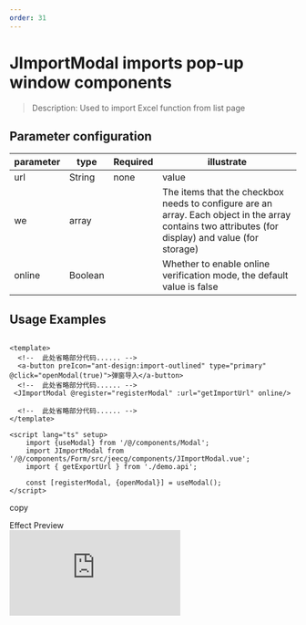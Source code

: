 ```yaml
---
order: 31
---
```


# JImportModal imports pop-up window components

> Description: Used to import Excel function from list page

## Parameter configuration

| parameter | type    | Required | illustrate                                                                                                                                          |
| --------- | ------- | -------- | --------------------------------------------------------------------------------------------------------------------------------------------------- |
| url       | String  | none     | value                                                                                                                                               |
| we        | array   |          | The items that the checkbox needs to configure are an array. Each object in the array contains two attributes (for display) and value (for storage) |
| online    | Boolean |          | Whether to enable online verification mode, the default value is false                                                                              |

## Usage Examples

```

<template>
  <!--  此处省略部分代码...... -->
  <a-button preIcon="ant-design:import-outlined" type="primary" @click="openModal(true)">弹窗导入</a-button>
  <!--  此处省略部分代码...... -->
 <JImportModal @register="registerModal" :url="getImportUrl" online/>

  <!--  此处省略部分代码...... -->
</template>

<script lang="ts" setup>
    import {useModal} from '/@/components/Modal';
    import JImportModal from '/@/components/Form/src/jeecg/components/JImportModal.vue';
    import { getExportUrl } from './demo.api';

    const [registerModal, {openModal}] = useModal();
</script>
```

copy

Effect Preview  
![](https://lfs.k.topthink.com/lfs/6ca442f183686bb9e11303b4717be3b7355efcbe2e15f2888b8d1cff0d4d1de1.dat)

